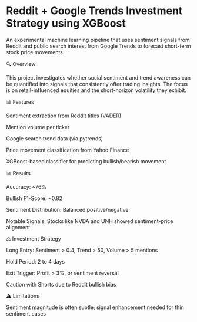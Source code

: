 # Reddit + Google Trends Investment Strategy using XGBoost

An experimental machine learning pipeline that uses sentiment signals from Reddit and public search interest from Google Trends to forecast short-term stock price movements.

🔍 Overview

This project investigates whether social sentiment and trend awareness can be quantified into signals that consistently offer trading insights. The focus is on retail-influenced equities and the short-horizon volatility they exhibit.

📊 Features

Sentiment extraction from Reddit titles (VADER)

Mention volume per ticker

Google search trend data (via pytrends)

Price movement classification from Yahoo Finance

XGBoost-based classifier for predicting bullish/bearish movement

📊 Results

Accuracy: ~76%

Bullish F1-Score: ~0.82

Sentiment Distribution: Balanced positive/negative

Notable Signals: Stocks like NVDA and UNH showed sentiment-price alignment

⚖️ Investment Strategy

Long Entry: Sentiment > 0.4, Trend > 50, Volume > 5 mentions

Hold Period: 2 to 4 days

Exit Trigger: Profit > 3%, or sentiment reversal

Caution with Shorts due to Reddit bullish bias

⚠️ Limitations

Sentiment magnitude is often subtle; signal enhancement needed for thin sentiment cases
